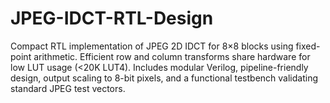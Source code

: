 # JPEG-IDCT-RTL-Design
Compact RTL implementation of JPEG 2D IDCT for 8×8 blocks using fixed-point arithmetic. Efficient row and column transforms share hardware for low LUT usage (&lt;20K LUT4). Includes modular Verilog, pipeline-friendly design, output scaling to 8-bit pixels, and a functional testbench validating standard JPEG test vectors.
